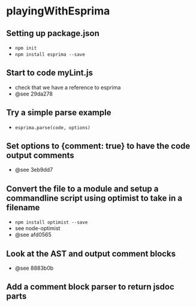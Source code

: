 playingWithEsprima
==================

## Setting up package.json
* `npm init`
* `npm install esprima --save`

## Start to code myLint.js
* check that we have a reference to esprima
* @see 29da278

## Try a simple parse example
* `esprima.parse(code, options)`

## Set options to {comment: true} to have the code output comments
* @see 3eb9dd7

## Convert the file to a module and setup a commandline script using optimist to take in a filename
* `npm install optimist --save`
* see node-optimist
* @see afd0565

## Look at the AST and output comment blocks
* @see 8883b0b

## Add a comment block parser to return jsdoc parts
